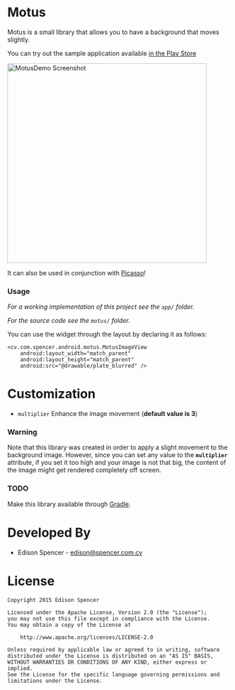 # Motus

Motus is a small library that allows you to have a background that moves slightly.

You can try out the sample application available [in the Play Store](https://play.google.com/store/apps/details?id=cv.com.spencer.motusdemo)

<img alt="MotusDemo Screenshot" src="https://raw.github.com/edisonspencer/motus/master/screenshot.png" height="450px" />

It can also be used in conjunction with [Picasso][1]!

### Usage

*For a working implementation of this project see the `app/` folder.*

*For the source code see the `motus/` folder.*

  You can use the widget through the layout by declaring it as follows:
  
	<cv.com.spencer.android.motus.MotusImageView
		android:layout_width="match_parent"
		android:layout_height="match_parent"
		android:src="@drawable/plate_blurred" />

# Customization

 * `multiplier` Enhance the image movement (**default value is 3**)
		 
### Warning

  Note that this library was created in order to apply a slight movement to the background image.
  However, since you can set any value to the **`multiplier`** attribute, if you set it too high and
  your image is not that big, the content of the image might get rendered completely off screen.

### TODO

  Make this library available through [Gradle][2].
  
# Developed By

 * Edison Spencer - <edison@spencer.com.cv>
  
# License

	Copyright 2015 Edison Spencer

	Licensed under the Apache License, Version 2.0 (the "License");
	you may not use this file except in compliance with the License.
	You may obtain a copy of the License at

		http://www.apache.org/licenses/LICENSE-2.0

	Unless required by applicable law or agreed to in writing, software
	distributed under the License is distributed on an "AS IS" BASIS,
	WITHOUT WARRANTIES OR CONDITIONS OF ANY KIND, either express or implied.
	See the License for the specific language governing permissions and
	limitations under the License.

[1]: https://github.com/square/picasso
[2]: https://gradle.org/
